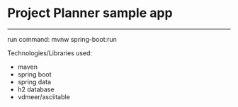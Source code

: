 # Project Planner sample app
------------

run command:
mvnw spring-boot:run

Technologies/Libraries used:

  * maven
  * spring boot
  * spring data
  * h2 database
  * vdmeer/asciitable